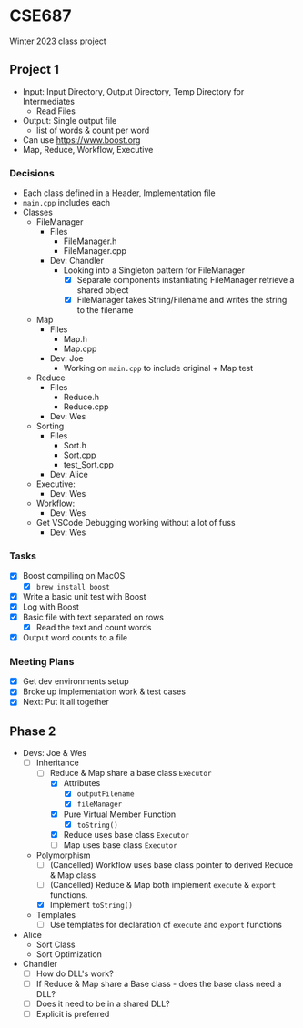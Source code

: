 # CSE687

Winter 2023 class project


## Project 1

- Input: Input Directory, Output Directory, Temp Directory for Intermediates
  - Read Files
- Output: Single output file
  - list of words & count per word
- Can use https://www.boost.org
- Map, Reduce, Workflow, Executive

### Decisions

- Each class defined in a Header, Implementation file
- `main.cpp` includes each
- Classes
  - FileManager
    - Files
      - FileManager.h
      - FileManager.cpp
    - Dev: Chandler
      - Looking into a Singleton pattern for FileManager
        - [X] Separate components instantiating FileManager retrieve a shared object
        - [X] FileManager takes String/Filename and writes the string to the filename
  - Map
    - Files
      - Map.h
      - Map.cpp
    - Dev: Joe
      - Working on `main.cpp` to include original + Map test
  - Reduce
    - Files
      - Reduce.h
      - Reduce.cpp
    - Dev: Wes
  - Sorting
    - Files
      - Sort.h
      - Sort.cpp
      - test_Sort.cpp
    - Dev: Alice
  - Executive:
    - Dev: Wes
  - Workflow:
    - Dev: Wes
  - Get VSCode Debugging working without a lot of fuss
    - Dev: Wes

### Tasks

- [X] Boost compiling on MacOS
  - [X] `brew install boost`
- [X] Write a basic unit test with Boost
- [X] Log with Boost
- [X] Basic file with text separated on rows
  - [X] Read the text and count words
- [X] Output word counts to a file

### Meeting Plans

- [X] Get dev environments setup
- [X] Broke up implementation work & test cases
- [X] Next: Put it all together

## Phase 2

- Devs: Joe & Wes
  - [ ] Inheritance
    - [ ] Reduce & Map share a base class `Executor`
      - [X] Attributes
        - [X] `outputFilename`
        - [X] `fileManager`
      - [X] Pure Virtual Member Function
        - [X] `toString()`
      - [X] Reduce uses base class `Executor`
      - [ ] Map uses base class `Executor`
  - Polymorphism
    - [ ] (Cancelled) Workflow uses base class pointer to derived Reduce & Map class
    - [ ] (Cancelled) Reduce & Map both implement `execute` & `export` functions.
    - [X] Implement `toString()`
  - Templates
    - [ ] Use templates for declaration of `execute` and `export` functions
- Alice
  - Sort Class
  - Sort Optimization
- Chandler
  - [ ] How do DLL's work?
  - [ ] If Reduce & Map share a Base class - does the base class need a DLL?
  - [ ] Does it need to be in a shared DLL?
  - [ ] Explicit is preferred
